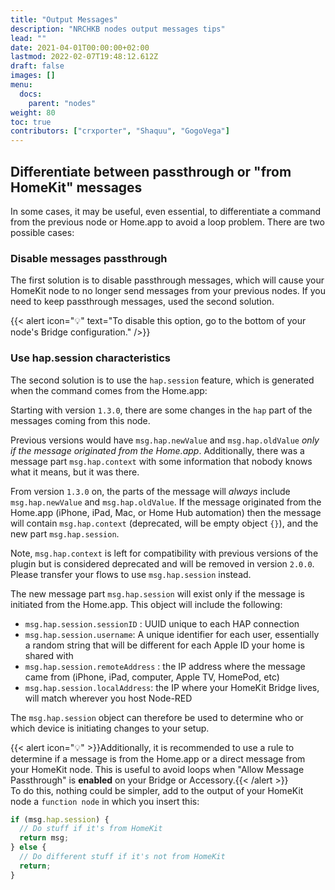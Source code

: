 ```yaml
---
title: "Output Messages"
description: "NRCHKB nodes output messages tips"
lead: ""
date: 2021-04-01T00:00:00+02:00
lastmod: 2022-02-07T19:48:12.612Z
draft: false
images: []
menu:
  docs:
    parent: "nodes"
weight: 80
toc: true
contributors: ["crxporter", "Shaquu", "GogoVega"]
---
```


## Differentiate between passthrough or "from HomeKit" messages

In some cases, it may be useful, even essential, to differentiate a command from the previous node or Home.app to avoid a loop problem. There are two possible cases:

### Disable messages passthrough

The first solution is to disable passthrough messages, which will cause your HomeKit node to no longer send messages from your previous nodes.
If you need to keep passthrough messages, used the second solution.

{{< alert icon="💡" text="To disable this option, go to the bottom of your node's Bridge configuration." />}}

### Use hap.session characteristics

The second solution is to use the `hap.session` feature, which is generated when the command comes from the Home.app:

Starting with version `1.3.0`, there are some changes in the `hap` part of the messages coming from this node.

Previous versions would have `msg.hap.newValue` and `msg.hap.oldValue` _only if the message originated from the Home.app_. Additionally, there was a message part `msg.hap.context` with some information that nobody knows what it means, but it was there.

From version `1.3.0` on, the parts of the message will _always_ include `msg.hap.newValue` and `msg.hap.oldValue`. If the message originated from the Home.app (iPhone, iPad, Mac, or Home Hub automation) then the message will contain `msg.hap.context` (deprecated, will be empty object `{}`), and the new part `msg.hap.session`.

Note, `msg.hap.context` is left for compatibility with previous versions of the plugin but is considered deprecated and will be removed in version `2.0.0`. Please transfer your flows to use `msg.hap.session` instead.

The new message part `msg.hap.session` will exist only if the message is initiated from the Home.app. This object will include the following:

- `msg.hap.session.sessionID` : UUID unique to each HAP connection
- `msg.hap.session.username`: A unique identifier for each user, essentially a random string that will be different for each Apple ID your home is shared with
- `msg.hap.session.remoteAddress` : the IP address where the message came from (iPhone, iPad, computer, Apple TV, HomePod, etc)
- `msg.hap.session.localAddress`: the IP where your HomeKit Bridge lives, will match wherever you host Node-RED

The `msg.hap.session` object can therefore be used to determine who or which device is initiating changes to your setup.

{{< alert icon="💡" >}}Additionally, it is recommended to use a rule to determine if a message is from the Home.app or a direct message from your HomeKit node. This is useful to avoid loops when "Allow Message Passthrough" is **enabled** on your Bridge or Accessory.{{< /alert >}}
\
To do this, nothing could be simpler, add to the output of your HomeKit node a `function node` in which you insert this:

```js
if (msg.hap.session) {
  // Do stuff if it's from HomeKit
  return msg;
} else {
  // Do different stuff if it's not from HomeKit
  return;
}
```
